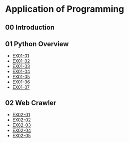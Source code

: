 # Application of Programming

## 00 Introduction

## 01 Python Overview

- [EX01-01](https://colab.research.google.com/drive/1u2mzeAp2sSm2BzHXTP0H0ZnTevf8InlL#scrollTo=uC4eKBVrGnc_&line=5&uniqifier=1)
- [EX01-02](https://colab.research.google.com/drive/1u2mzeAp2sSm2BzHXTP0H0ZnTevf8InlL#scrollTo=cDpW7jp1HRh3&line=4&uniqifier=1)
- [EX01-03](https://colab.research.google.com/drive/1u2mzeAp2sSm2BzHXTP0H0ZnTevf8InlL#scrollTo=A5cjcsk8HR0H&line=2&uniqifier=1)
- [EX01-04](https://colab.research.google.com/drive/1u2mzeAp2sSm2BzHXTP0H0ZnTevf8InlL#scrollTo=j9kFNvhEviyl&line=22&uniqifier=1)
- [EX01-05](https://colab.research.google.com/drive/1u2mzeAp2sSm2BzHXTP0H0ZnTevf8InlL#scrollTo=vRkv4bjBJoVd&line=10&uniqifier=1)
- [EX01-06](https://colab.research.google.com/drive/1u2mzeAp2sSm2BzHXTP0H0ZnTevf8InlL#scrollTo=ybh-aa5JVfyw&line=11&uniqifier=1)
- [EX01-07](https://colab.research.google.com/drive/1u2mzeAp2sSm2BzHXTP0H0ZnTevf8InlL#scrollTo=ZUf3vcx67d_s&line=17&uniqifier=1)

## 02 Web Crawler

- [EX02-01](https://colab.research.google.com/drive/1u2mzeAp2sSm2BzHXTP0H0ZnTevf8InlL#scrollTo=V-8Qq5AOPziV&line=23&uniqifier=1)
- [EX02-02](https://colab.research.google.com/drive/1u2mzeAp2sSm2BzHXTP0H0ZnTevf8InlL#scrollTo=J2AVDClAMhHo&line=55&uniqifier=1)
- [EX02-03](https://colab.research.google.com/drive/1u2mzeAp2sSm2BzHXTP0H0ZnTevf8InlL#scrollTo=tv99pFFa_6Ec&line=6&uniqifier=1)
- [EX02-04]()
- [EX02-05]()
